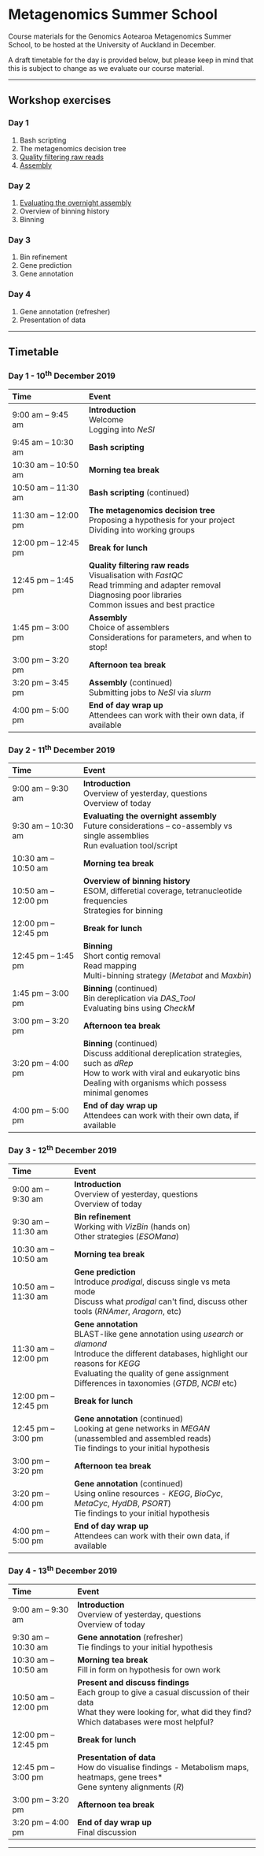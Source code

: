 # Metagenomics Summer School

Course materials for the Genomics Aotearoa Metagenomics Summer School, to be hosted at the University of Auckland in December.

A draft timetable for the day is provided below, but please keep in mind that this is subject to change as we evaluate our course material.

---

## Workshop exercises

### Day 1

1. Bash scripting
1. The metagenomics decision tree
1. [Quality filtering raw reads](https://github.com/GenomicsAotearoa/metagenomics_summer_school/blob/master/materials/day1/ex3_quality_filtering.md)
1. [Assembly](https://github.com/GenomicsAotearoa/metagenomics_summer_school/blob/master/materials/day1/ex4_assembly.md)

### Day 2

1. [Evaluating the overnight assembly](https://github.com/GenomicsAotearoa/metagenomics_summer_school/blob/master/materials/day2/ex5_evaluating_assemblies.md)
1. Overview of binning history
1. Binning

### Day 3

1. Bin refinement
1. Gene prediction
1. Gene annotation

### Day 4

1. Gene annotation (refresher)
1. Presentation of data

---

## Timetable

### Day 1 - 10<sup>th</sup> December 2019

|Time|Event|
|:---|:---|
|9:00 am – 9:45 am|**Introduction**<br>Welcome<br>Logging into *NeSI*|
|9:45 am – 10:30 am|**Bash scripting**|
|10:30 am – 10:50 am|**Morning tea break**|
|10:50 am – 11:30 am|**Bash scripting** (continued)|
|11:30 am – 12:00 pm|**The metagenomics decision tree**<br>Proposing a hypothesis for your project<br>Dividing into working groups|
|12:00 pm – 12:45 pm|**Break for lunch**|
|12:45 pm – 1:45 pm|**Quality filtering raw reads**<br>Visualisation with *FastQC*<br>Read trimming and adapter removal<br>Diagnosing poor libraries<br>Common issues and best practice|
|1:45 pm – 3:00 pm|**Assembly**<br>Choice of assemblers<br>Considerations for parameters, and when to stop!|
|3:00 pm – 3:20 pm|**Afternoon tea break**|
|3:20 pm – 3:45 pm|**Assembly** (continued)<br>Submitting jobs to *NeSI* via *slurm*|
|4:00 pm – 5:00 pm|**End of day wrap up**<br>Attendees can work with their own data, if available|

### Day 2 - 11<sup>th</sup> December 2019

|Time|Event|
|:---|:---|
|9:00 am – 9:30 am|**Introduction**<br>Overview of yesterday, questions<br>Overview of today|
|9:30 am – 10:30 am|**Evaluating the overnight assembly**<br>Future considerations – co-assembly vs single assemblies<br>Run evaluation tool/script|
|10:30 am – 10:50 am|**Morning tea break**|
|10:50 am – 12:00 pm|**Overview of binning history**<br>ESOM, differetial coverage, tetranucleotide frequencies<br>Strategies for binning|
|12:00 pm – 12:45 pm|**Break for lunch**|
|12:45 pm – 1:45 pm|**Binning**<br>Short contig removal<br>Read mapping<br>Multi-binning strategy (*Metabat* and *Maxbin*)|
|1:45 pm – 3:00 pm|**Binning** (continued)<br>Bin dereplication via *DAS_Tool*<br>Evaluating bins using *CheckM*|
|3:00 pm – 3:20 pm|**Afternoon tea break**|
|3:20 pm – 4:00 pm|**Binning** (continued)<br>Discuss additional dereplication strategies, such as *dRep*<br>How to work with viral and eukaryotic bins<br>Dealing with organisms which possess minimal genomes|
|4:00 pm – 5:00 pm|**End of day wrap up**<br>Attendees can work with their own data, if available|

### Day 3 - 12<sup>th</sup> December 2019

|Time|Event|
|:---|:---|
|9:00 am – 9:30 am|**Introduction**<br>Overview of yesterday, questions<br>Overview of today|
|9:30 am – 11:30 am|**Bin refinement**<br>Working with *VizBin* (hands on)<br>Other strategies (*ESOMana*)|
|10:30 am – 10:50 am|**Morning tea break**|
|10:50 am – 11:30 am|**Gene prediction**<br>Introduce *prodigal*, discuss single vs meta mode<br>Discuss what *prodigal* can't find, discuss other tools (*RNAmer*, *Aragorn*, etc)|
|11:30 am – 12:00 pm|**Gene annotation**<br>BLAST-like gene annotation using *usearch* or *diamond*<br>Introduce the different databases, highlight our reasons for *KEGG*<br>Evaluating the quality of gene assignment<br>Differences in taxonomies (*GTDB*, *NCBI* etc)|
|12:00 pm – 12:45 pm|**Break for lunch**|
|12:45 pm – 3:00 pm|**Gene annotation** (continued)<br>Looking at gene networks in *MEGAN* (unassembled and assembled reads)<br>Tie findings to your initial hypothesis|
|3:00 pm – 3:20 pm|**Afternoon tea break**|
|3:20 pm – 4:00 pm|**Gene annotation** (continued)<br>Using online resources - *KEGG*, *BioCyc*, *MetaCyc*, *HydDB*, *PSORT*)<br>Tie findings to your initial hypothesis|
|4:00 pm – 5:00 pm|**End of day wrap up**<br>Attendees can work with their own data, if available|

### Day 4 - 13<sup>th</sup> December 2019

|Time|Event|
|:---|:---|
|9:00 am – 9:30 am|**Introduction**<br>Overview of yesterday, questions<br>Overview of today|
|9:30 am – 10:30 am|**Gene annotation** (refresher)<br>Tie findings to your initial hypothesis|
|10:30 am – 10:50 am|**Morning tea break**<br>Fill in form on hypothesis for own work|
|10:50 am – 12:00 pm|**Present and discuss findings**<br>Each group to give a casual discussion of their data<br>What they were looking for, what did they find?<br>Which databases were most helpful?|
|12:00 pm – 12:45 pm|**Break for lunch**|
|12:45 pm – 3:00 pm|**Presentation of data**<br>How do visualise findings - Metabolism maps, heatmaps, gene trees*<br>Gene synteny alignments (*R*)|
|3:00 pm – 3:20 pm|**Afternoon tea break**|
|3:20 pm – 4:00 pm|**End of day wrap up**<br>Final discussion|

----
